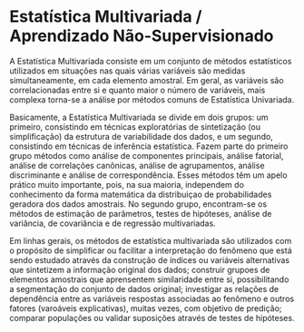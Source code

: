 # Estatística Multivariada / Aprendizado Não-Supervisionado


A Estatística Multivariada consiste em um conjunto de métodos estatísticos utilizados em situações nas quais várias variáveis são medidas simultaneamente, em cada elemento amostral. Em geral, as variáveis são correlacionadas entre si e quanto maior o número de variáveis, mais complexa torna-se a análise por métodos comuns de Estatística Univariada.

Basicamente, a Estatística Multivariada se divide em dois grupos: um primeiro, consistindo em técnicas exploratórias de sintetização (ou simplificação) da estrutura de variabilidade dos dados, e um segundo, consistindo em técnicas de inferência estatística. Fazem parte do primeiro grupo métodos como análise de componentes principais, análise fatorial, análise de correlações canônicas, análise de agrupamentos, análise discriminante e análise de correspondência. Esses métodos têm um apelo prático muito importante, pois, na sua maioria, independem do conhecimento da forma matemática da distribuiçao de probabilidades geradora dos dados amostrais. No segundo grupo, encontram-se os métodos de estimação de parâmetros, testes de hipóteses, análise de variância, de covariância e de regressão multivariadas.

Em linhas gerais, os métodos de estatística multivariada são utilizados com o propósito de simplificar ou facilitar a interpretação do fenômeno que está sendo estudado através da construção de índices ou variáveis alternativas que sintetizem a informação original dos dados; construir grupoes de elementos amostrais que aprensentem similaridade entre si, possibilitando a segmentação do conjunto de dados original; investigar as relações de dependência entre as variáveis respostas associadas ao fenômeno e outros fatores (varoáveis explicativas), muitas vezes, com objetivo de predição; comparar populações ou validar suposições através de testes de hipóteses.
